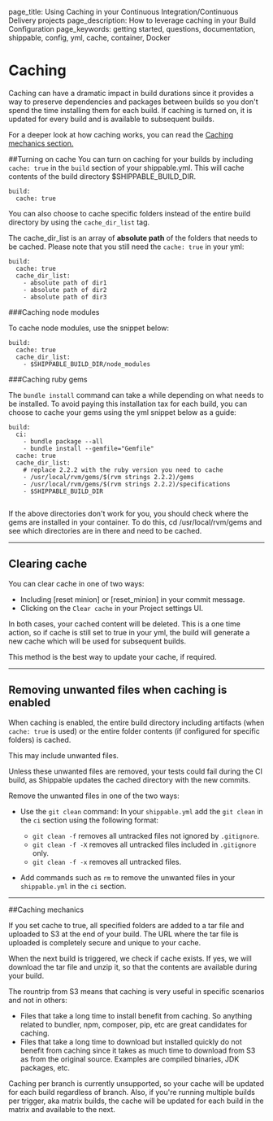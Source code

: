 page_title: Using Caching in your Continuous Integration/Continuous Delivery projects
page_description: How to leverage caching in your Build Configuration
page_keywords: getting started, questions, documentation, shippable, config, yml, cache, container, Docker


# Caching

Caching can have a dramatic impact in build durations since it provides a way to preserve dependencies and packages between builds so you don't spend the time installing them for each build. If caching is turned on, it is updated for every build and is available to subsequent builds.

For a deeper look at how caching works, you can read the [Caching mechanics section.](#cacheMechanics) 

##Turning on cache
You can turn on caching for your builds by including `cache: true` in the `build` section of your shippable.yml. This will cache contents of the build directory $SHIPPABLE_BUILD_DIR.

```
build:
  cache: true
```

You can also choose to cache specific folders instead of the entire build directory by using the `cache_dir_list` tag.

The cache_dir_list is an array of **absolute path** of the folders that needs to be cached. Please note that you still need the `cache: true` in your yml:

```
build:
  cache: true
  cache_dir_list:
    - absolute path of dir1
    - absolute path of dir2
    - absolute path of dir3
```

###Caching node modules

To cache node modules, use the snippet below:

```
build:
  cache: true
  cache_dir_list:
    - $SHIPPABLE_BUILD_DIR/node_modules
```

###Caching ruby gems

The `bundle install` command can take a while depending on what needs to be installed. To avoid paying this installation tax for each build, you can choose to cache your gems using the yml snippet below as a guide:

```
build:
  ci:
    - bundle package --all
    - bundle install --gemfile="Gemfile"
  cache: true
  cache_dir_list: 
    # replace 2.2.2 with the ruby version you need to cache
    - /usr/local/rvm/gems/$(rvm strings 2.2.2)/gems
    - /usr/local/rvm/gems/$(rvm strings 2.2.2)/specifications
    - $SHIPPABLE_BUILD_DIR
   
```
If the above directories don't work for you, you should check where the gems are installed in your container. To do this, cd /usr/local/rvm/gems and see which directories are in there and need to be cached.

---

## Clearing cache
You can clear cache in one of two ways:

* Including [reset minion] or [reset_minion] in your commit message.
* Clicking on the `Clear cache` in your Project settings UI.

In both cases, your cached content will be deleted. This is a one time action, so if cache is still set to true in your yml, the build will generate a new cache which will be used for subsequent builds.

This method is the best way to update your cache, if required.

---

## Removing unwanted files when caching is enabled
When caching is enabled, the entire build directory including artifacts (when `cache: true` is used) or the entire folder contents (if configured for specific folders) is cached.

This may include unwanted files.

Unless these unwanted files are removed, your tests could fail during the CI build, as Shippable updates the cached directory with the new commits.

Remove the unwanted files in one of the two ways:

* Use the `git clean` command: In your `shippable.yml` add the `git clean` in the `ci` section using the following format:
    - `git clean -f` removes all untracked files not ignored by `.gitignore`.
    - `git clean -f -X` removes all untracked files included in `.gitignore` only.
    - `git clean -f -x` removes all untracked files.

* Add commands such as `rm` to remove the unwanted files in your `shippable.yml` in the `ci` section.  

---

##<a name="cacheMechanics"></a>Caching mechanics

If you set cache to true, all specified folders are added to a tar file and uploaded to S3 at the end of your build. The URL where the tar file is uploaded is completely secure and unique to your cache.

When the next build is triggered, we check if cache exists. If yes, we will download the tar file and unzip it, so that the contents are available during your build. 

The rountrip from S3 means that caching is very useful in specific scenarios and not in others:

* Files that take a long time to install benefit from caching. So anything related to bundler, npm, composer, pip, etc are great candidates for caching.
* Files that take a long time to download but installed quickly do not benefit from caching since it takes as much time to download from S3 as from the original source. Examples are compiled binaries, JDK packages, etc. 

Caching per branch is currently unsupported, so your cache will be updated for each build regardless of branch. Also, if you're running multiple builds per trigger, aka matrix builds, the cache will be updated for each build in the matrix and available to the next.

